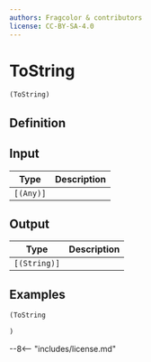 ```yaml
---
authors: Fragcolor & contributors
license: CC-BY-SA-4.0
---
```



# ToString

```clojure
(ToString)
```


## Definition




## Input

| Type | Description |
|------|-------------|
| `[(Any)]` |  |


## Output

| Type | Description |
|------|-------------|
| `[(String)]` |  |


## Examples

```clojure
(ToString

)
```


--8<-- "includes/license.md"
